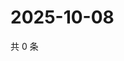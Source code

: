# 2025-10-08

共 0 条

<!-- BEGIN ZHIHUVIDEO -->
<!-- 最后更新时间 Wed Oct 08 2025 03:09:03 GMT+0800 (China Standard Time) -->

<!-- END ZHIHUVIDEO -->
